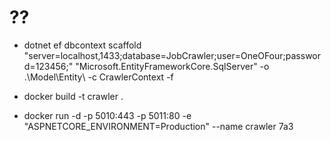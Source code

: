# ??

- dotnet ef dbcontext scaffold "server=localhost,1433;database=JobCrawler;user=OneOFour;password=123456;" "Microsoft.EntityFrameworkCore.SqlServer" -o .\Model\Entity\ -c CrawlerContext -f

- docker build -t crawler .

- docker run -d -p 5010:443 -p 5011:80 -e "ASPNETCORE_ENVIRONMENT=Production" --name crawler 7a3
